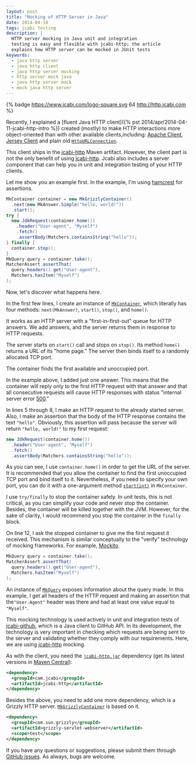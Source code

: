 ```yaml
---
layout: post
title: "Mocking of HTTP Server in Java"
date: 2014-04-18
tags: jcabi testing
description: |
  HTTP server mocking in Java unit and integration
  testing is easy and flexible with jcabi-http; the article
  explains how HTTP server can be mocked in JUnit tests
keywords:
  - java http server
  - java http client
  - java http server mocking
  - http server mock java
  - java http server mock
  - mock java http server
---
```


{% badge https://www.jcabi.com/logo-square.svg 64 http://http.jcabi.com %}

Recently, I explained a
[fluent Java HTTP client]({% pst 2014/apr/2014-04-11-jcabi-http-intro %})
created (mostly) to make HTTP
interactions more object-oriented than with other available clients,including:
[Apache Client](http://hc.apache.org/httpclient-3.x/),
[Jersey Client](https://jersey.java.net/documentation/latest/client.html)
and plain old
[`HttpURLConnection`](http://docs.oracle.com/javase/7/docs/api/java/net/HttpURLConnection.html).

This client ships in the [jcabi-http](http://http.jcabi.com) Maven artifact.
However, the client part is not the only benefit of using
[jcabi-http](http://http.jcabi.com). Jcabi also includes a server component that
can help you in unit and integration testing of your HTTP clients.

<!--more-->

Let me show you an example first. In the example, I'm using
[hamcrest](https://github.com/hamcrest) for assertions.

```java
MkContainer container = new MkGrizzlyContainer()
  .next(new MkAnswer.Simple("hello, world!"))
  .start();
try {
  new JdkRequest(container.home())
    .header("User-agent", "Myself")
    .fetch()
    .assertBody(Matchers.containsString("hello"));
} finally {
  container.stop();
}
MkQuery query = container.take();
MatcherAssert.assertThat(
  query.headers().get("User-agent"),
  Matchers.hasItem("Myself")
);
```

Now, let's discover what happens here.

In the first few lines, I create an instance of
[`MkContainer`](http://http.jcabi.com/apidocs-1.1/com/jcabi/http/mock/MkContainer.html),
which literally has four methods: `next(MkAnswer)`, `start()`, `stop()`, and
`home()`.

It works as an HTTP server with a "first-in-first-out" queue for HTTP answers.
We add answers, and the server returns them in response to HTTP requests.

The server starts on `start()` call and stops on `stop()`. Its method `home()`
returns a URL of its "home page." The server then binds itself to a randomly
allocated TCP port.

The container finds the first available and unoccupied port.

In the example above, I added just one answer. This means that the container
will reply only to the first HTTP request with that answer and that all
consecutive requests will cause HTTP responses with status "internal server
error [500](https://www.w3.org/Protocols/rfc2616/rfc2616-sec10.html)."

In lines 5 through 8, I make an HTTP request to the already started server.
Also, I make an assertion that the body of the HTTP response contains the text
`"hello"`. Obviously, this assertion will pass because the server will return
`"hello, world!"` to my first request:

```java
new JdkRequest(container.home())
  .header("User-agent", "Myself")
  .fetch()
  .assertBody(Matchers.containsString("hello"));
```

As you can see, I use `container.home()` in order to get the URL of the server.
It is recommended that you allow the container to find the first unoccupied TCP
port and bind itself to it. Nevertheless, if you need to specify your own port,
you can do it with a one-argument method
[`start(int)`](http://http.jcabi.com/apidocs-1.3/com/jcabi/http/mock/MkContainer.html#start%28int%29)
in `MkContainer`.

I use `try/finally` to stop the container safely. In unit tests, this is not
critical, as you can simplify your code and never stop the container. Besides,
the container will be killed together with the JVM. However, for the sake of
clarity, I would recommend you stop the container in the `finally` block.

On line 12, I ask the stopped container to give me the first request it
received. This mechanism is similar conceptually to the "verify" technology of
mocking frameworks. For example, [Mockito](http://mockito.org/).

```java
MkQuery query = container.take();
MatcherAssert.assertThat(
  query.headers().get("User-agent"),
  Matchers.hasItem("Myself")
);
```

An instance of
[`MkQuery`](http://http.jcabi.com/apidocs-1.3/com/jcabi/http/mock/MkQuery.html)
exposes information about the query made. In this example, I get all headers of
the HTTP request and making an assertion that the`"User-Agent"` header was there
and had at least one value equal to `"Myself"`.

This mocking technology is used actively in unit and integration tests of
[jcabi-github](https://github.com/jcabi/jcabi-github), which is a Java client to
GitHub API. In its development, the technology is very important in checking
which requests are being sent to the server and validating whether they comply
with our requirements. Here, we are using [jcabi-http](http://http.jcabi.com)
mocking.

As with the client, you need the
[`jcabi-http.jar`](https://repo1.maven.org/maven2/com/jcabi/jcabi-http)
dependency
(get its latest versions in [Maven Central](http://search.maven.org/)):

```xml
<dependency>
  <groupId>com.jcabi</groupId>
  <artifactId>jcabi-http</artifactId>
</dependency>
```

Besides the above, you need to add one more dependency, which is a Grizzly HTTP
server.
[`MkGrizzlyContainer`](http://http.jcabi.com/apidocs-1.3/com/jcabi/http/mock/MkGrizzlyContainer.html)
is based on it.

```xml
<dependency>
  <groupId>com.sun.grizzly</groupId>
  <artifactId>grizzly-servlet-webserver</artifactId>
  <scope>test</scope>
</dependency>
```

If you have any questions or suggestions, please submit them through [GitHub
issues](https://github.com/jcabi/jcabi-http/issues).
As always, bugs are welcome.
